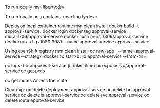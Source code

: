 To run locally
mvn liberty:dev

To run locally on a container
mvn liberty:devc

Deploy on local container runtime
mvn clean install
docker build -t approval-service .
docker login
docker tag approval-service murali1806/approval-service
docker push murali1806/approval-service
docker run -d -p 9080:9080 --name approval-service approval-service

Using openShift registry
mvn clean install
oc new-app . --name=approval-service --strategy=docker
oc start-build approval-service --from-dir=.

oc logs -f bc/approval-service (it takes time)
oc expose svc/approval-service
oc get pods

oc get routes
Access the route

Clean-up:
oc delete deployment approval-service
oc delete bc approval-service
oc delete is approval-service
oc delete svc approval-service
oc delete route approval-service